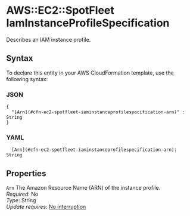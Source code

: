 # AWS::EC2::SpotFleet IamInstanceProfileSpecification<a name="aws-properties-ec2-spotfleet-spotfleetrequestconfigdata-launchspecifications-iaminstanceprofile"></a>

Describes an IAM instance profile\.

## Syntax<a name="aws-properties-ec2-spotfleet-spotfleetrequestconfigdata-launchspecifications-iaminstanceprofile-syntax"></a>

To declare this entity in your AWS CloudFormation template, use the following syntax:

### JSON<a name="aws-properties-ec2-spotfleet-spotfleetrequestconfigdata-launchspecifications-iaminstanceprofile-syntax.json"></a>

```
{
  "[Arn](#cfn-ec2-spotfleet-iaminstanceprofilespecification-arn)" : String
}
```

### YAML<a name="aws-properties-ec2-spotfleet-spotfleetrequestconfigdata-launchspecifications-iaminstanceprofile-syntax.yaml"></a>

```
  [Arn](#cfn-ec2-spotfleet-iaminstanceprofilespecification-arn): String
```

## Properties<a name="aws-properties-ec2-spotfleet-spotfleetrequestconfigdata-launchspecifications-iaminstanceprofile-properties"></a>

`Arn`  <a name="cfn-ec2-spotfleet-iaminstanceprofilespecification-arn"></a>
The Amazon Resource Name \(ARN\) of the instance profile\.  
*Required*: No  
*Type*: String  
*Update requires*: [No interruption](https://docs.aws.amazon.com/AWSCloudFormation/latest/UserGuide/using-cfn-updating-stacks-update-behaviors.html#update-no-interrupt)
